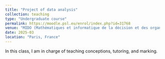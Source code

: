 ```yaml
---
title: "Project of data analysis"
collection: teaching
type: "Undergraduate course"
permalink: https://moodle.psl.eu/enrol/index.php?id=31768
venue: "MIDO (Mathématiques et informatique de la décision et des organisations), Dauphine University-PSL"
date: 2025-03
location: "Paris, France"
---
```


In this class, I am in charge of teaching conceptions, tutoring, and marking. 

